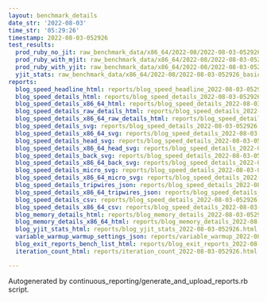 ```yaml
---
layout: benchmark_details
date_str: '2022-08-03'
time_str: '05:29:26'
timestamp: 2022-08-03-052926
test_results:
  prod_ruby_no_jit: raw_benchmark_data/x86_64/2022-08/2022-08-03-052926_basic_benchmark_prod_ruby_no_jit.json
  prod_ruby_with_mjit: raw_benchmark_data/x86_64/2022-08/2022-08-03-052926_basic_benchmark_prod_ruby_with_mjit.json
  prod_ruby_with_yjit: raw_benchmark_data/x86_64/2022-08/2022-08-03-052926_basic_benchmark_prod_ruby_with_yjit.json
  yjit_stats: raw_benchmark_data/x86_64/2022-08/2022-08-03-052926_basic_benchmark_yjit_stats.json
reports:
  blog_speed_headline_html: reports/blog_speed_headline_2022-08-03-052926.html
  blog_speed_details_html: reports/blog_speed_details_2022-08-03-052926.html
  blog_speed_details_x86_64_html: reports/blog_speed_details_2022-08-03-052926.x86_64.html
  blog_speed_details_raw_details_html: reports/blog_speed_details_2022-08-03-052926.raw_details.html
  blog_speed_details_x86_64_raw_details_html: reports/blog_speed_details_2022-08-03-052926.x86_64.raw_details.html
  blog_speed_details_svg: reports/blog_speed_details_2022-08-03-052926.svg
  blog_speed_details_x86_64_svg: reports/blog_speed_details_2022-08-03-052926.x86_64.svg
  blog_speed_details_head_svg: reports/blog_speed_details_2022-08-03-052926.head.svg
  blog_speed_details_x86_64_head_svg: reports/blog_speed_details_2022-08-03-052926.x86_64.head.svg
  blog_speed_details_back_svg: reports/blog_speed_details_2022-08-03-052926.back.svg
  blog_speed_details_x86_64_back_svg: reports/blog_speed_details_2022-08-03-052926.x86_64.back.svg
  blog_speed_details_micro_svg: reports/blog_speed_details_2022-08-03-052926.micro.svg
  blog_speed_details_x86_64_micro_svg: reports/blog_speed_details_2022-08-03-052926.x86_64.micro.svg
  blog_speed_details_tripwires_json: reports/blog_speed_details_2022-08-03-052926.tripwires.json
  blog_speed_details_x86_64_tripwires_json: reports/blog_speed_details_2022-08-03-052926.x86_64.tripwires.json
  blog_speed_details_csv: reports/blog_speed_details_2022-08-03-052926.csv
  blog_speed_details_x86_64_csv: reports/blog_speed_details_2022-08-03-052926.x86_64.csv
  blog_memory_details_html: reports/blog_memory_details_2022-08-03-052926.html
  blog_memory_details_x86_64_html: reports/blog_memory_details_2022-08-03-052926.x86_64.html
  blog_yjit_stats_html: reports/blog_yjit_stats_2022-08-03-052926.html
  variable_warmup_warmup_settings_json: reports/variable_warmup_2022-08-03-052926.warmup_settings.json
  blog_exit_reports_bench_list_html: reports/blog_exit_reports_2022-08-03-052926.bench_list.html
  iteration_count_html: reports/iteration_count_2022-08-03-052926.html

---
```

Autogenerated by continuous_reporting/generate_and_upload_reports.rb script.
